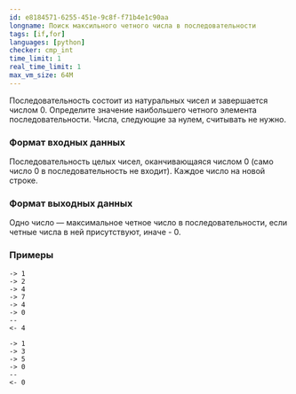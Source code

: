 ```yaml
---
id: e8184571-6255-451e-9c8f-f71b4e1c90aa
longname: Поиск максильного четного числа в последовательности
tags: [if,for]
languages: [python]
checker: cmp_int
time_limit: 1
real_time_limit: 1
max_vm_size: 64M
---
```



Последовательность состоит из натуральных чисел и завершается числом 0.
Определите значение наибольшего четного элемента последовательности.
Числа, следующие за нулем, считывать не нужно.

### Формат входных данных

Последовательность целых чисел, оканчивающаяся числом 0 (само число 0 в последовательность не входит).
Каждое число на новой строке.

### Формат выходных данных

Одно число — максимальное четное число в последовательности, если четные числа в ней присутствуют, иначе - 0.

### Примеры

```
-> 1
-> 2
-> 4
-> 7
-> 4
-> 0
--
<- 4
```

```
-> 1
-> 3
-> 5
-> 0
--
<- 0
```
